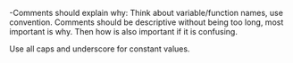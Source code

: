 -Comments should explain why:
Think about variable/function names, use convention.
Comments should be descriptive without being too long, most important is why.
Then how is also important if it is confusing.

Use all caps and underscore for constant values.